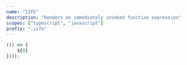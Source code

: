 ```yaml
---
name: "IIFE"
description: "Renders an immediately invoked function expression"
scopes: ["typescript", "javascript"]
prefix: ":iife"
---
```


```typescript
(() => {
	${0}
})();
```
